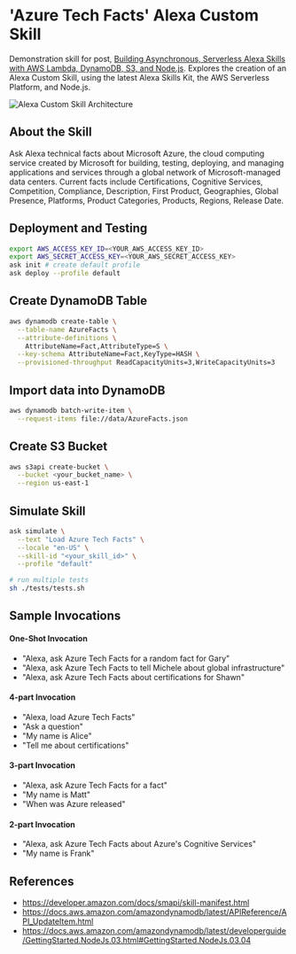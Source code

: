 # 'Azure Tech Facts' Alexa Custom Skill

Demonstration skill for post, [Building Asynchronous, Serverless Alexa Skills with AWS Lambda, DynamoDB, S3, and Node.js](https://wp.me/p1RD28-5Vq). Explores the creation of an Alexa Custom Skill, using the latest Alexa Skills Kit, the AWS Serverless Platform, and Node.js.

![Alexa Custom Skill Architecture](https://github.com/garystafford/alexa-skill-azure-facts/blob/master/pics/alexa-custom-skill-architecture-v2.png)

## About the Skill

Ask Alexa technical facts about Microsoft Azure, the cloud computing service created by Microsoft for building, testing, deploying, and managing applications and services through a global network of Microsoft-managed data centers. Current facts include Certifications, Cognitive Services, Competition, Compliance, Description, First Product, Geographies, Global Presence, Platforms, Product Categories, Products, Regions, Release Date.

## Deployment and Testing

```bash
export AWS_ACCESS_KEY_ID=<YOUR_AWS_ACCESS_KEY_ID>
export AWS_SECRET_ACCESS_KEY=<YOUR_AWS_SECRET_ACCESS_KEY>
ask init # create default profile
ask deploy --profile default
```

## Create DynamoDB Table

```bash
aws dynamodb create-table \
  --table-name AzureFacts \
  --attribute-definitions \
    AttributeName=Fact,AttributeType=S \
  --key-schema AttributeName=Fact,KeyType=HASH \
  --provisioned-throughput ReadCapacityUnits=3,WriteCapacityUnits=3
```

## Import data into DynamoDB

```bash
aws dynamodb batch-write-item \
  --request-items file://data/AzureFacts.json
```

## Create S3 Bucket

```bash
aws s3api create-bucket \
  --bucket <your_bucket_name> \
  --region us-east-1
```

## Simulate Skill

```bash
ask simulate \
  --text "Load Azure Tech Facts" \
  --locale "en-US" \
  --skill-id "<your_skill_id>" \
  --profile "default"

# run multiple tests
sh ./tests/tests.sh
```

## Sample Invocations

#### One-Shot Invocation

-   "Alexa, ask Azure Tech Facts for a random fact for Gary"
-   "Alexa, ask Azure Tech Facts to tell Michele about global infrastructure"
-   "Alexa, ask Azure Tech Facts about certifications for Shawn"

#### 4-part Invocation

-   "Alexa, load Azure Tech Facts"
-   "Ask a question"
-   "My name is Alice"
-   "Tell me about certifications"

#### 3-part Invocation

-   "Alexa, ask Azure Tech Facts for a fact"
-   "My name is Matt"
-   "When was Azure released"

#### 2-part Invocation

-   "Alexa, ask Azure Tech Facts about Azure's Cognitive Services"
-   "My name is Frank"

## References

-   <https://developer.amazon.com/docs/smapi/skill-manifest.html>
-   <https://docs.aws.amazon.com/amazondynamodb/latest/APIReference/API_UpdateItem.html>
-   <https://docs.aws.amazon.com/amazondynamodb/latest/developerguide/GettingStarted.NodeJs.03.html#GettingStarted.NodeJs.03.04>
